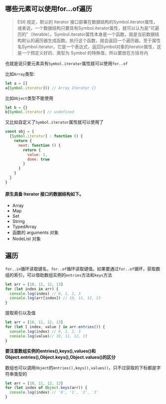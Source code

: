 ## 哪些元素可以使用for...of遍历

> ES6 规定，默认的 Iterator 接口部署在数据结构的Symbol.iterator属性，或者说，一个数据结构只要具有Symbol.iterator属性，就可以认为是“可遍历的”（iterable）。Symbol.iterator属性本身是一个函数，就是当前数据结构默认的遍历器生成函数。执行这个函数，就会返回一个遍历器。至于属性名Symbol.iterator，它是一个表达式，返回Symbol对象的iterator属性，这是一个预定义好的、类型为 Symbol 的特殊值，所以要放在方括号内

也就是说只要元素具有`Symbol.iterator`属性就可以使用`for..of`

比如`Array`类型:

```javascript
let a = []
a[Symbol.iterator]() // Array Iterator {}
```

比如`Object`类型不能使用

```javascript
let b = {}
b[Symbol.iterator] // undefined
```

又比如自定义了`Symbol.iterator`属性就可以使用了

```javascript
const obj = {
  [Symbol.iterator] : function () {
    return {
      next: function () {
        return {
          value: 1,
          done: true
        }
      }
    }
  }
}
```

#### 原生具备 Iterator 接口的数据结构如下。

- Array
- Map
- Set
- String
- TypedArray
- 函数的 arguments 对象
- NodeList 对象

## 遍历

`for..in`循环读取键名，`for..of`循环读取键值。如果要通过`for..of`循环，获取数组的索引，可以借助数组实例的`entries`方法和`keys`方法

```javascript
let arr = [10, 11, 12, 13]
for (let index in arr) {
  console.log(index) // 0, 1, 2, 3
  console.log(arr[index]) // 10, 11, 12, 13
}
```

提取索引以及值

```javascript
let arr = [10, 11, 12, 13]
for (let [ index, value ] in arr.entries()) {
  console.log(index) // 0, 1, 2, 3
  console.log(value)// 10, 11, 12, 13
}
```

**要注意数组实例的entries(),keys(),values()和Object.entries(),Object.keys(),Object.values()的区分**

数组也可以调用`Object`的`entries(),keys(),values()`，只不过获取的下标都是字符串类型的

```javascript
let arr = [10, 11, 12, 13]
for (let index of Object.keys(arr)) {
  console.log(index) // '0', '1', '2', '3'
}
```